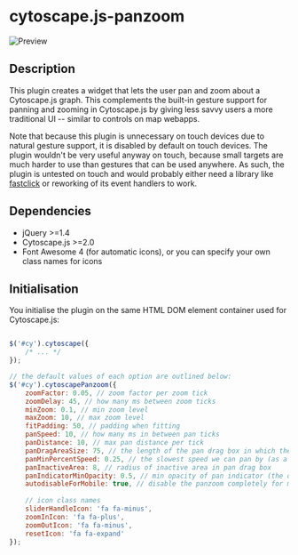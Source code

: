 cytoscape.js-panzoom
====================

![Preview](https://raw2.github.com/cytoscape/cytoscape.js-panzoom/master/img/preview.png)

## Description

This plugin creates a widget that lets the user pan and zoom about a Cytoscape.js graph.  This complements the built-in gesture support for panning and zooming in Cytoscape.js by giving less savvy users a more traditional UI -- similar to controls on map webapps.

Note that because this plugin is unnecessary on touch devices due to natural gesture support, it is disabled by default on touch devices.  The plugin wouldn't be very useful anyway on touch, because small targets are much harder to use than gestures that can be used anywhere.  As such, the plugin is untested on touch and would probably either need a library like [fastclick](https://github.com/ftlabs/fastclick) or reworking of its event handlers to work.


## Dependencies

 * jQuery >=1.4
 * Cytoscape.js >=2.0
 * Font Awesome 4 (for automatic icons), or you can specify your own class names for icons


## Initialisation

You initialise the plugin on the same HTML DOM element container used for Cytoscape.js:

```js

$('#cy').cytoscape({
	/* ... */
});

// the default values of each option are outlined below:
$('#cy').cytoscapePanzoom({
	zoomFactor: 0.05, // zoom factor per zoom tick
	zoomDelay: 45, // how many ms between zoom ticks
	minZoom: 0.1, // min zoom level
	maxZoom: 10, // max zoom level
	fitPadding: 50, // padding when fitting
	panSpeed: 10, // how many ms in between pan ticks
	panDistance: 10, // max pan distance per tick
	panDragAreaSize: 75, // the length of the pan drag box in which the vector for panning is calculated (bigger = finer control of pan speed and direction)
	panMinPercentSpeed: 0.25, // the slowest speed we can pan by (as a percent of panSpeed)
	panInactiveArea: 8, // radius of inactive area in pan drag box
	panIndicatorMinOpacity: 0.5, // min opacity of pan indicator (the draggable nib); scales from this to 1.0
	autodisableForMobile: true, // disable the panzoom completely for mobile (since we don't really need it with gestures like pinch to zoom)
	
	// icon class names
	sliderHandleIcon: 'fa fa-minus',
	zoomInIcon: 'fa fa-plus',
	zoomOutIcon: 'fa fa-minus',
	resetIcon: 'fa fa-expand'
});

```